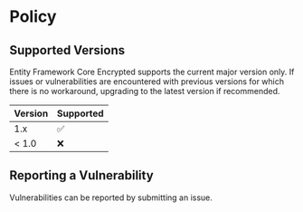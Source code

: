 # Policy

## Supported Versions

Entity Framework Core Encrypted supports the current major version only.
If issues or vulnerabilities are encountered with previous versions for which there is no workaround, upgrading to the latest version if recommended.

| Version | Supported          |
| ------- | ------------------ |
| 1.x     | :white_check_mark: |
| < 1.0   | :x:                |

## Reporting a Vulnerability

Vulnerabilities can be reported by submitting an issue.
